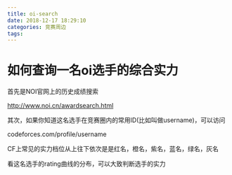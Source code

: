 ```yaml
---
title: oi-search
date: 2018-12-17 18:29:10
categories: 竞赛周边
tags:
---
```


# 如何查询一名oi选手的综合实力

首先是NOI官网上的历史成绩搜索

http://www.noi.cn/awardsearch.html

其次，如果你知道这名选手在竞赛圈内的常用ID(比如叫做username)，可以访问

codeforces.com/profile/username

CF上常见的实力档位从上往下依次是是红名，橙名，紫名，蓝名，绿名，灰名

看这名选手的rating曲线的分布，可以大致判断选手的实力


